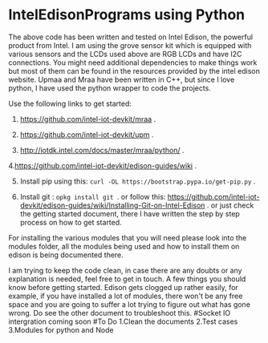 # IntelEdisonPrograms using Python

The above code has been written and tested on Intel Edison, the powerful product from Intel. 
I am using the grove sensor kit which is equipped with various sensors and the LCDs used above are RGB LCDs and have I2C connections.
You might need additional dependencies to make things work but most of them can be found in the resources provided by the 
intel edison website. Upmaa and Mraa have been written in C++, but since I love python, I have used the python wrapper to code the projects.

Use the following links to get started:
1. https://github.com/intel-iot-devkit/mraa .

2. https://github.com/intel-iot-devkit/upm .

3. http://iotdk.intel.com/docs/master/mraa/python/ .

4.https://github.com/intel-iot-devkit/edison-guides/wiki . 

5. Install pip using this: ```curl -OL https://bootstrap.pypa.io/get-pip.py``` .

5. Install git : ```opkg install git ```.
or follow this: https://github.com/intel-iot-devkit/edison-guides/wiki/Installing-Git-on-Intel-Edison
.
or just check the getting started document, there I have written the step by step process on how to get started.

For installing the various modules that you will need please look into the modules folder, all the modules being used and how to install them on edison is being documented there.

I am trying to keep the code clean, in case there are any doubts or any explanation is needed, feel free to get in touch.
A few things you should know before getting started. Edison gets clogged up rather easily, for example, if you have installed a lot of modules, there won't be any free space and you are going to suffer a lot trying to figure out what has gone wrong. Do see the other document to troubleshoot this.
#Socket IO intergration coming soon
#To Do
1.Clean the documents
2.Test cases
3.Modules for python and Node
